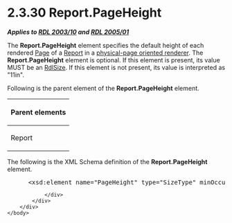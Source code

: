 <html dir="LTR" xmlns:mshelp="http://msdn.microsoft.com/mshelp" xmlns:ddue="http://ddue.schemas.microsoft.com/authoring/2003/5" xmlns:xlink="http://www.w3.org/1999/xlink" xmlns:tool="http://www.microsoft.com/tooltip">
    <head>
        <meta http-equiv="Content-Type" content="text/html; CHARSET=utf-8"></meta>
        <meta name="save" content="history"></meta>
        <title>2.3.30 Report.PageHeight</title>
        <xml>
            <mshelp:toctitle title="2.3.30 Report.PageHeight"></mshelp:toctitle>
            <mshelp:rltitle title="[MS-RDL]: Report.PageHeight"></mshelp:rltitle>
            <mshelp:keyword index="A" term="7b134940-ded8-4519-bba8-8a0e05fc9471"></mshelp:keyword>
            <mshelp:attr name="DCSext.ContentType" value="open specification"></mshelp:attr>
            <mshelp:attr name="AssetID" value="7b134940-ded8-4519-bba8-8a0e05fc9471"></mshelp:attr>
            <mshelp:attr name="TopicType" value="kbRef"></mshelp:attr>
            <mshelp:attr name="DCSext.Title" value="[MS-RDL]: Report.PageHeight" />
        </xml>
    </head>
    <body>
        <div id="header">
            <h1 class="heading">2.3.30 Report.PageHeight</h1>
        </div>
        <div id="mainSection">
            <div id="mainBody">
                <div id="allHistory" class="saveHistory"></div>
                <div id="sectionSection0" class="section" name="collapseableSection">
                    

<p><b><i>Applies to </i></b><a href="a7e2ad00-07c8-4f6d-80ab-3ad55df7b233.htm"><b><i>RDL 2003/10</i></b></a><b>
<i>and </i></b><a href="3ebe2912-4958-4832-b391-cad1f5e13338.htm"><b><i>RDL 2005/01</i></b></a></p>

<p>The <b>Report.PageHeight</b> element specifies the default
height of each rendered <a href="b5e525d5-00d6-4e1a-8813-55f327da6b4c.htm">Page</a>
of a <a href="6bbaafec-020b-406c-b4e7-5e4318b616cb.htm">Report</a> in a <a href="b2482b3f-74ab-4ca8-a9e5-c07955011743.htm#gt_4d888382-2a0a-42b6-b95b-6a69e33360bc">physical-page oriented renderer</a>.
The <b>Report.PageHeight</b> element is optional. If this element is present,
its value MUST be an <a href="b40c092e-4fe5-4f7b-a0bf-c98df1361c90.htm">RdlSize</a>.
If this element is not present, its value is interpreted as &quot;11in&quot;.</p>

<p>Following is the parent element of the <b>Report.PageHeight</b>
element.</p>

<table>
 <thead>
  <tr>
   <th>
   <p>Parent elements</p>
   </th>
  </tr>
 </thead>
 <tr>
  <td>
  <p>Report</p>
  </td>
 </tr>
</table>

<p>The following is the XML Schema definition of the <b>Report.PageHeight</b>
element.</p>

<dl>
<dd>
<div><pre> &lt;xsd:element name=&quot;PageHeight&quot; type=&quot;SizeType&quot; minOccurs=&quot;0&quot; /&gt;
</pre></div>
</dd></dl>


                </div>
            </div>
        </div>
    </body>
</html>